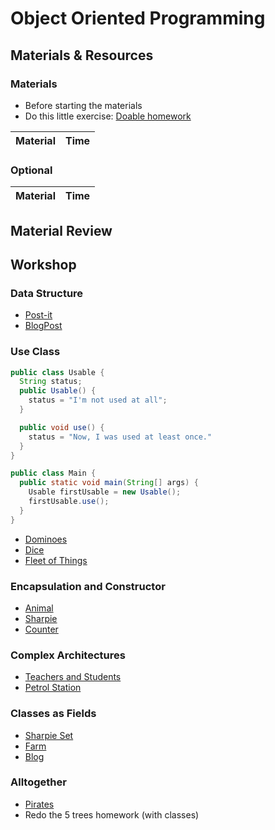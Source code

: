 # Object Oriented Programming

## Materials & Resources

### Materials
- Before starting the materials
- Do this little exercise: [Doable homework](homework.md)

| Material | Time |
|:---------|-----:|

### Optional

| Material | Time |
|:---------|-----:|

## Material Review

## Workshop

### Data Structure

- [Post-it](#)
- [BlogPost](#)

### Use Class

```java
public class Usable {
  String status;
  public Usable() {
    status = "I'm not used at all";
  }

  public void use() {
    status = "Now, I was used at least once."
  }
}

public class Main {
  public static void main(String[] args) {
    Usable firstUsable = new Usable();
    firstUsable.use();
  }
}
```

- [Dominoes](#)
- [Dice](dice/java)
- [Fleet of Things](fleet-of-things/java)

### Encapsulation and Constructor

- [Animal](#)
- [Sharpie](#)
- [Counter](#)

### Complex Architectures

- [Teachers and Students](#)
- [Petrol Station](#)

### Classes as Fields

- [Sharpie Set](#)
- [Farm](#)
- [Blog](#)

### Alltogether

- [Pirates](pirates/java.md)
- Redo the 5 trees homework (with classes)
